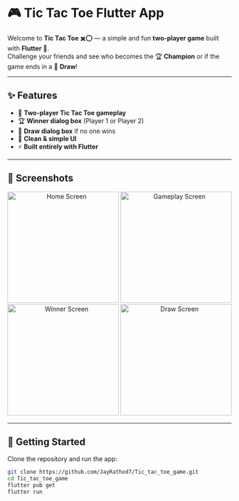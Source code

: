 # 🎮 Tic Tac Toe Flutter App  

Welcome to **Tic Tac Toe** ✖️⭕ — a simple and fun **two-player game** built with **Flutter** 💙.  
Challenge your friends and see who becomes the 🏆 **Champion** or if the game ends in a 🤝 **Draw**!  

---

## ✨ Features  

- 🎲 **Two-player Tic Tac Toe gameplay**  
- 🏆 **Winner dialog box** (Player 1 or Player 2)  
- 🤝 **Draw dialog box** if no one wins  
- 📱 **Clean & simple UI**  
- ⚡ **Built entirely with Flutter**  

---

## 📸 Screenshots  

<p align="center">
  <img src="https://github.com/user-attachments/assets/174a318d-f975-4ec0-8822-b07810cf036e" alt="Home Screen" width="250"/>
  <img src="https://github.com/user-attachments/assets/ae442350-80e0-4a1f-b9f6-1fea919a80eb" alt="Gameplay Screen" width="250"/>
  <img src="https://github.com/user-attachments/assets/95cb2e57-5067-4582-befe-e3ea552ef041" alt="Winner Screen" width="250"/>
  <img src="https://github.com/user-attachments/assets/4ff991b3-dae2-4002-a257-492c76cfee2c" alt="Draw Screen" width="250"/>
</p>  

---

## 🚀 Getting Started  

Clone the repository and run the app:  

```bash
git clone https://github.com/JayRathod7/Tic_tac_toe_game.git
cd Tic_tac_toe_game
flutter pub get
flutter run
